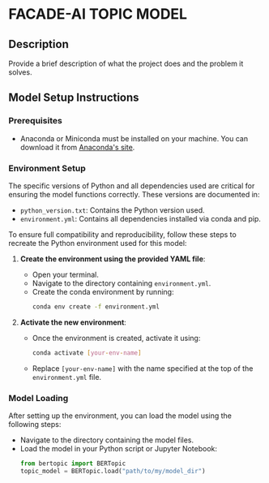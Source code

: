 # FACADE-AI TOPIC MODEL

## Description
Provide a brief description of what the project does and the problem it solves.

## Model Setup Instructions

### Prerequisites
- Anaconda or Miniconda must be installed on your machine. You can download it from [Anaconda's site](https://www.anaconda.com/products/individual).

### Environment Setup
The specific versions of Python and all dependencies used are critical for ensuring the model functions correctly. These versions are documented in:
- `python_version.txt`: Contains the Python version used.
- `environment.yml`: Contains all dependencies installed via conda and pip.

To ensure full compatibility and reproducibility, follow these steps to recreate the Python environment used for this model:

1. **Create the environment using the provided YAML file**:
   - Open your terminal.
   - Navigate to the directory containing `environment.yml`.
   - Create the conda environment by running:
     ```bash
     conda env create -f environment.yml
     ```

2. **Activate the new environment**:
   - Once the environment is created, activate it using:
     ```bash
     conda activate [your-env-name]
     ```
   - Replace `[your-env-name]` with the name specified at the top of the `environment.yml` file.

### Model Loading
After setting up the environment, you can load the model using the following steps:

- Navigate to the directory containing the model files.
- Load the model in your Python script or Jupyter Notebook:
  ```python
  from bertopic import BERTopic
  topic_model = BERTopic.load("path/to/my/model_dir")

